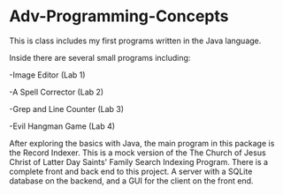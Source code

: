 # Adv-Programming-Concepts
This is class includes my first programs written in the Java language.

Inside there are several small programs including:

-Image Editor (Lab 1)

-A Spell Corrector (Lab 2)

-Grep and Line Counter (Lab 3)

-Evil Hangman Game (Lab 4)

After exploring the basics with Java, the main program in this package is the Record Indexer.
This is a mock version of the The Church of Jesus Christ of Latter Day Saints' Family Search Indexing Program.
There is a complete front and back end to this project. A server with a SQLite database on the backend, and a GUI for the client on the front end.
